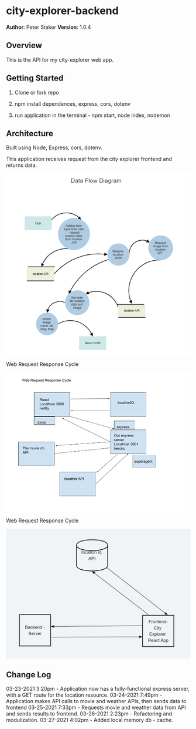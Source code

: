 # city-explorer-backend

**Author**: Peter Staker
**Version**: 1.0.4

## Overview

This is the API for my city-explorer web app.

## Getting Started

1. Clone or fork repo

1. npm install dependences, express, cors, dotenv

1. run application in the terminal - npm start, node index, nodemon

## Architecture

Built using Node, Express, cors, dotenv.

This application receives request from the city explorer frontend and returns data.

![DFD](./assets/dataflow.png)

Web Request Response Cycle

![WRRC](./assets/WRRC.png)

Web Request Response Cycle

![WRRC](./assets/requestResponseCycle.png)

## Change Log

03-23-2021 3:20pm - Application now has a fully-functional express server, with a GET route for the location resource.
03-24-2021 7:49pm - Application makes API calls to movie and weather APIs, then sends data to frontend
03-25-2021 7:33pm - Requests movie and weather data from API and sends results to frontend.
03-26-2021 2:23pm - Refactoring and modulization.
03-27-2021 4:02pm - Added local memory db - cache.
